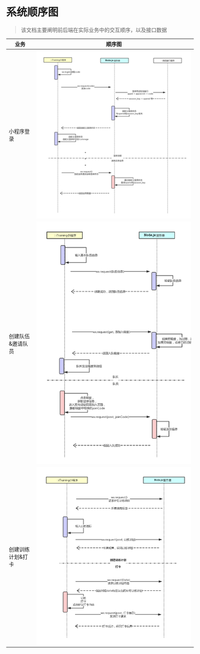 # 系统顺序图

>  该文档主要阐明前后端在实际业务中的交互顺序，以及接口数据

| 业务              | 顺序图                                                       |
| ----------------- | ------------------------------------------------------------ |
| 小程序登录        | ![iTraining登录系统顺序图](../assets/images/uml/iTraining登录系统顺序图.png) |
| 创建队伍&邀请队员 | ![iTraining队伍创建&邀请成员](../assets/images/uml/iTraining队伍创建&邀请成员.png) |
| 创建训练计划&打卡 | ![iTraining创建训练计划&打卡](../assets/images/uml/iTraining创建训练计划&打卡.png) |

